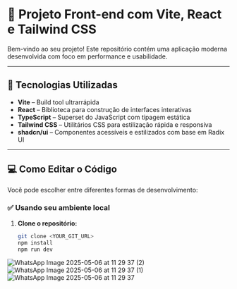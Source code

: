 # 🚀 Projeto Front-end com Vite, React e Tailwind CSS

Bem-vindo ao seu projeto! Este repositório contém uma aplicação moderna desenvolvida com foco em performance e usabilidade.

---

## 🔧 Tecnologias Utilizadas

- **Vite** – Build tool ultrarrápida
- **React** – Biblioteca para construção de interfaces interativas
- **TypeScript** – Superset do JavaScript com tipagem estática
- **Tailwind CSS** – Utilitários CSS para estilização rápida e responsiva
- **shadcn/ui** – Componentes acessíveis e estilizados com base em Radix UI

---

## 💻 Como Editar o Código

Você pode escolher entre diferentes formas de desenvolvimento:

### ✅ Usando seu ambiente local

1. **Clone o repositório:**
   ```bash
   git clone <YOUR_GIT_URL>
   npm install
   npm run dev

![WhatsApp Image 2025-05-06 at 11 29 37 (2)](https://github.com/user-attachments/assets/ea867e27-471f-4fb8-b9ec-9430b91041d1)
![WhatsApp Image 2025-05-06 at 11 29 37 (1)](https://github.com/user-attachments/assets/4118cb68-9f96-49e7-8f03-4d2e837da744)
![WhatsApp Image 2025-05-06 at 11 29 37](https://github.com/user-attachments/assets/7e01815d-2948-49fd-bc65-b59d45cfa832)
